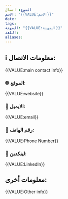 ```yaml
---
النوع: اتصال
الاسم: "{{VALUE:الاسم}}"
date: 
tags: 
المهنة: "{{VALUE:المهنة}}"
اللغة: 
aliases:
---
```


## ℹ معلومات الاتصال:

{{VALUE:main contact info}}
### 🌐 الموقع:

{{VALUE:website}}
### 📧 الايميل:

{{VALUE:email}}
### 📱 رقم الهاتف:

{{VALUE:Phone Number}}
### 🔗 لينكدين:

{{VALUE:LinkedIn}}
## معلومات أخرى:

{{VALUE:Other info}}
